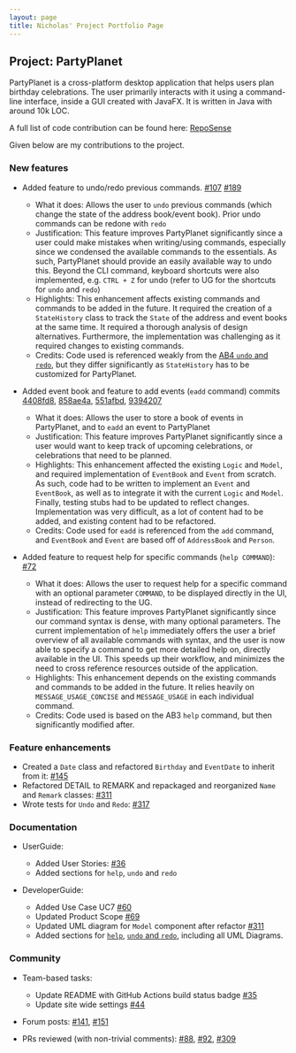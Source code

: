 ```yaml
---
layout: page
title: Nicholas' Project Portfolio Page
---
```


## Project: PartyPlanet

PartyPlanet is a cross-platform desktop application that helps users plan birthday celebrations.
The user primarily interacts with it using a command-line interface, inside a GUI created with JavaFX.
It is written in Java with around 10k LOC.

A full list of code contribution can be found here:
[RepoSense](https://nus-cs2103-ay2021s2.github.io/tp-dashboard/?search=nickyfoo&breakdown=true)

Given below are my contributions to the project.

### New features

- Added feature to undo/redo previous commands.
  [\#107](https://github.com/AY2021S2-CS2103-W16-3/tp/pull/107)
  [\#189](https://github.com/AY2021S2-CS2103-W16-3/tp/pull/189)
  * What it does: Allows the user to `undo` previous commands (which change the state of the address book/event book). Prior undo commands can be redone with `redo`
  * Justification: This feature improves PartyPlanet significantly since a user could make mistakes when writing/using commands, especially since we condensed the available commands to the essentials. As such, PartyPlanet should provide an easily available way to undo this. Beyond the CLI command, keyboard shortcuts were also implemented, e.g. `CTRL + Z` for undo (refer to UG for the shortcuts for `undo` and `redo`)
  * Highlights: This enhancement affects existing commands and commands to be added in the future. It required the creation of a `StateHistory` class to track the `State` of the address and event books at the same time. It required a thorough analysis of design alternatives. Furthermore, the implementation was challenging as it required changes to existing commands.
  * Credits: Code used is referenced weakly from the [AB4 `undo` and `redo`](https://github.com/se-edu/addressbook-level4/tree/master/src/main/java/seedu/address/logic/commands), but they differ significantly as `StateHistory` has to be customized for PartyPlanet.

- Added event book and feature to add events (`eadd` command)
  commits [4408fd8](https://github.com/AY2021S2-CS2103-W16-3/tp/commit/4408fd8d35d6b7316c1df697fe85b66798235ad8), [858ae4a](https://github.com/AY2021S2-CS2103-W16-3/tp/commit/858ae4a90277abeebc7681eddd9fe0739e2727c5), [551afbd](https://github.com/AY2021S2-CS2103-W16-3/tp/commit/551afbd4839195fde395d29ff86ef197637c0da8), [9394207](https://github.com/AY2021S2-CS2103-W16-3/tp/commit/93942076dd8d51785c33e835dd3ac217c81a6344)
  * What it does: Allows the user to store a book of events in PartyPlanet, and to `eadd` an event to PartyPlanet 
  * Justification: This feature improves PartyPlanet significantly since a user would want to keep track of upcoming celebrations, or celebrations that need to be planned.
  * Highlights: This enhancement affected the existing `Logic` and `Model`, and required implementation of `EventBook` and `Event` from scratch. As such, code had to be written to implement an `Event` and `EventBook`, as well as to integrate it with the current `Logic` and `Model`. Finally, testing stubs had to be updated to reflect changes. Implementation was very difficult, as a lot of content had to be added, and existing content had to be refactored.
  * Credits: Code used for `eadd` is referenced from the `add` command, and `EventBook` and `Event` are based off of `AddressBook` and `Person`.  
  
- Added feature to request help for specific commands (`help COMMAND`):
  [\#72](https://github.com/AY2021S2-CS2103-W16-3/tp/pull/72)
  * What it does: Allows the user to request help for a specific command with an optional parameter `COMMAND`, to be displayed directly in the UI, instead of redirecting to the UG.
  * Justification: This feature improves PartyPlanet significantly since our command syntax is dense, with many optional parameters. The current implementation of `help` immediately offers the user a brief overview of all available commands with syntax, and the user is now able to specify a command to get more detailed help on, directly available in the UI. This speeds up their workflow, and minimizes the need to cross reference resources outside of the application.
  * Highlights: This enhancement depends on the existing commands and commands to be added in the future. It relies heavily on `MESSAGE_USAGE_CONCISE` and `MESSAGE_USAGE` in each individual command.
  * Credits: Code used is based on the AB3 `help` command, but then significantly modified after.

### Feature enhancements
- Created a `Date` class and refactored `Birthday` and `EventDate` to inherit from it:
  [\#145](https://github.com/AY2021S2-CS2103-W16-3/tp/pull/145)
- Refactored DETAIL to REMARK and repackaged and reorganized `Name` and `Remark` classes:
  [\#311](https://github.com/AY2021S2-CS2103-W16-3/tp/pull/311)
- Wrote tests for `Undo` and `Redo`:
  [\#317](https://github.com/AY2021S2-CS2103-W16-3/tp/pull/317)

### Documentation

- UserGuide: 
  * Added User Stories: [\#36](https://github.com/AY2021S2-CS2103-W16-3/tp/pull/36/files)
  * Added sections for `help`, `undo` and `redo`
  
- DeveloperGuide: 
  * Added Use Case UC7 [\#60](https://github.com/AY2021S2-CS2103-W16-3/tp/pull/60)
  * Updated Product Scope [\#69](https://github.com/AY2021S2-CS2103-W16-3/tp/pull/69)
  * Updated UML diagram for `Model` component after refactor [\#311](https://github.com/AY2021S2-CS2103-W16-3/tp/pull/311)
  * Added sections for [`help`](https://ay2021s2-cs2103-w16-3.github.io/tp/DeveloperGuide.html#feature-help), [`undo` and `redo`](https://ay2021s2-cs2103-w16-3.github.io/tp/DeveloperGuide.html#feature-undoredo), including all UML Diagrams.

### Community

- Team-based tasks:
  * Update README with GitHub Actions build status badge [\#35](https://github.com/AY2021S2-CS2103-W16-3/tp/pull/35)
  * Update site wide settings [\#44](https://github.com/AY2021S2-CS2103-W16-3/tp/pull/44)
  
- Forum posts:
  [\#141](https://github.com/nus-cs2103-AY2021S2/forum/issues/141), 
  [\#151](https://github.com/nus-cs2103-AY2021S2/forum/issues/151)
  
- PRs reviewed (with non-trivial comments):
  [\#88](https://github.com/AY2021S2-CS2103-W16-3/tp/pull/88),
  [\#92](https://github.com/AY2021S2-CS2103-W16-3/tp/pull/92),
  [\#309](https://github.com/AY2021S2-CS2103-W16-3/tp/pull/309)
  
